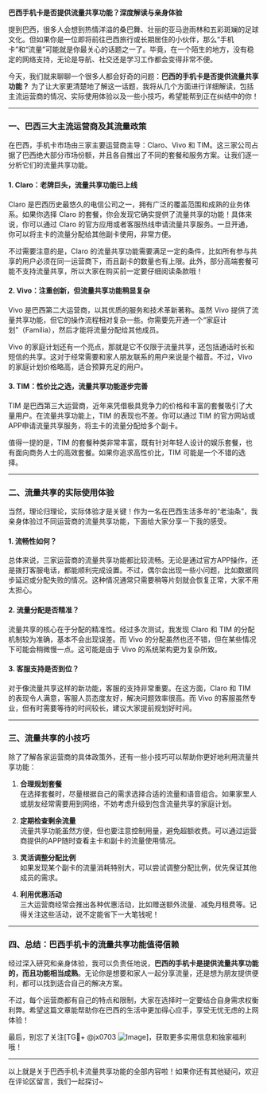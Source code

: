 **巴西手机卡是否提供流量共享功能？深度解读与亲身体验**

提到巴西，很多人会想到热情洋溢的桑巴舞、壮丽的亚马逊雨林和五彩斑斓的足球文化。但如果你是一位即将前往巴西旅行或长期居住的小伙伴，那么“手机卡”和“流量”可能就是你最关心的话题之一了。毕竟，在一个陌生的地方，没有稳定的网络支持，无论是导航、社交还是学习工作都会变得非常不便。

今天，我们就来聊聊一个很多人都会好奇的问题：**巴西的手机卡是否提供流量共享功能？** 为了让大家更清楚地了解这一话题，我将从几个方面进行详细解读，包括主流运营商的情况、实际使用体验以及一些小技巧，希望能帮到正在纠结中的你！

---

### **一、巴西三大主流运营商及其流量政策**

在巴西，手机卡市场由三家主要运营商主导：Claro、Vivo 和 TIM。这三家公司占据了巴西绝大部分市场份额，并且各自推出了不同的套餐和服务方案。让我们逐一分析它们的流量共享功能。

#### 1. **Claro：老牌巨头，流量共享功能已上线**
Claro 是巴西历史最悠久的电信公司之一，拥有广泛的覆盖范围和成熟的业务体系。如果你选择 Claro 的套餐，你会发现它确实提供了流量共享的功能！具体来说，你可以通过 Claro 的官方应用或者客服热线申请流量共享服务。一旦开通，你可以将主卡的流量分配给其他副卡使用，非常方便。

不过需要注意的是，Claro 的流量共享功能需要满足一定的条件，比如所有参与共享的用户必须在同一运营商下，而且副卡的数量也有上限。此外，部分高端套餐可能不支持流量共享，所以大家在购买前一定要仔细阅读条款哦！

#### 2. **Vivo：注重创新，但流量共享功能稍显复杂**
Vivo 是巴西第二大运营商，以其优质的服务和技术革新著称。虽然 Vivo 提供了流量共享功能，但它的操作流程相对复杂一些。你需要先开通一个“家庭计划”（Família），然后才能将流量分配给其他成员。

Vivo 的家庭计划还有一个亮点，那就是它不仅限于流量共享，还包括通话时长和短信的共享。这对于经常需要和家人朋友联系的用户来说是个福音。不过，Vivo 的家庭计划价格略高，适合预算充足的用户。

#### 3. **TIM：性价比之选，流量共享功能逐步完善**
TIM 是巴西第三大运营商，近年来凭借极具竞争力的价格和丰富的套餐吸引了大量用户。在流量共享功能上，TIM 的表现也不差。你可以通过 TIM 的官方网站或APP申请流量共享服务，将主卡的流量分配给多个副卡。

值得一提的是，TIM 的套餐种类非常丰富，既有针对年轻人设计的娱乐套餐，也有面向商务人士的高效套餐。如果你追求高性价比，TIM 可能是一个不错的选择。

---

### **二、流量共享的实际使用体验**

当然，理论归理论，实际体验才是关键！作为一名在巴西生活多年的“老油条”，我亲身体验过不同运营商的流量共享功能，下面给大家分享一下我的感受。

#### 1. **流畅性如何？**
总体来说，三家运营商的流量共享功能都比较流畅。无论是通过官方APP操作，还是拨打客服电话，都能顺利完成设置。不过，偶尔会出现一些小问题，比如数据同步延迟或分配失败的情况。这种情况通常只需要稍等片刻就会恢复正常，大家不用太担心。

#### 2. **流量分配是否精准？**
流量共享的核心在于分配的精准性。经过多次测试，我发现 Claro 和 TIM 的分配机制较为准确，基本不会出现误差。而 Vivo 的分配虽然也还不错，但在某些情况下可能会稍微慢一点。这可能是由于 Vivo 的系统架构更为复杂所致。

#### 3. **客服支持是否到位？**
对于像流量共享这样的新功能，客服的支持非常重要。在这方面，Claro 和 TIM 的表现令人满意，客服人员态度友好，解决问题效率很高。而 Vivo 的客服虽然专业，但有时需要等待的时间较长，建议大家提前规划好时间。

---

### **三、流量共享的小技巧**

除了了解各家运营商的具体政策外，还有一些小技巧可以帮助你更好地利用流量共享功能：

1. **合理规划套餐**  
   在选择套餐时，尽量根据自己的需求选择合适的流量和语音组合。如果家里人或朋友经常需要用到网络，不妨考虑升级到包含流量共享的家庭计划。

2. **定期检查剩余流量**  
   流量共享功能虽然方便，但也要注意控制用量，避免超额收费。可以通过运营商提供的APP随时查看主卡和副卡的流量使用情况。

3. **灵活调整分配比例**  
   如果发现某个副卡的流量消耗特别大，可以尝试调整分配比例，优先保证其他成员的需求。

4. **利用优惠活动**  
   三大运营商经常会推出各种优惠活动，比如赠送额外流量、减免月租费等。记得关注这些活动，说不定能省下一大笔钱呢！

---

### **四、总结：巴西手机卡的流量共享功能值得信赖**

经过深入研究和亲身体验，我可以负责任地说，**巴西的手机卡是提供流量共享功能的，而且功能相当成熟**。无论你是想要和家人一起分享流量，还是想为朋友提供便利，都可以找到适合自己的解决方案。

不过，每个运营商都有自己的特点和限制，大家在选择时一定要结合自身需求权衡利弊。希望这篇文章能帮助你在巴西的生活中更加得心应手，享受无忧无虑的上网体验！

最后，别忘了关注[TG💪+ @jx0703 ![Image](https://github.com/user-attachments/assets/dbca1d08-cadb-493c-b0ec-ad6f7a83f270)]，获取更多实用信息和独家福利哦！

--- 

以上就是关于巴西手机卡流量共享功能的全部内容啦！如果你还有其他疑问，欢迎在评论区留言，我们一起探讨~